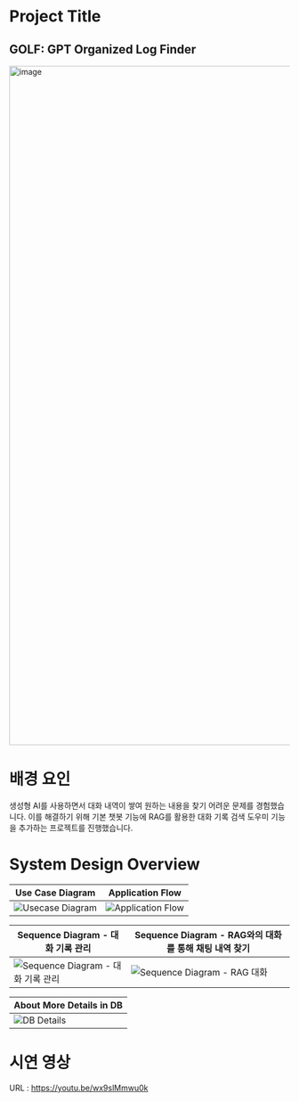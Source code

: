 # Project Title

## GOLF: GPT Organized Log Finder
<img width="1220" alt="image" src="https://github.com/user-attachments/assets/9f83ca7a-76b2-4b37-9245-a036b70f208a" />

# 배경 요인 
생성형 AI를 사용하면서 대화 내역이 쌓여 원하는 내용을 찾기 어려운 문제를 경험했습니다. 이를 해결하기 위해 기본 챗봇 기능에 RAG를 활용한 대화 기록 검색 도우미 기능을 추가하는 프로젝트를 진행했습니다.

# System Design Overview

| **Use Case Diagram**                                                                                                     | **Application Flow**                                                                                                   |
|--------------------------------------------------------------------------------------------------------------------------|-----------------------------------------------------------------------------------------------------------------------|
| ![Usecase Diagram](https://github.com/user-attachments/assets/63256573-fb7c-4fc9-b81a-6be71b653e82)                      | ![Application Flow](https://github.com/user-attachments/assets/223685c2-5e7b-4dcd-a1f5-7072fe039cdb)                  |

| **Sequence Diagram - 대화 기록 관리**                                                                                   | **Sequence Diagram - RAG와의 대화를 통해 채팅 내역 찾기**                                                             |
|--------------------------------------------------------------------------------------------------------------------------|-----------------------------------------------------------------------------------------------------------------------|
| ![Sequence Diagram - 대화 기록 관리](https://github.com/user-attachments/assets/c196e1e7-9c00-4571-82bb-0c2dea31e239)    | ![Sequence Diagram - RAG 대화](https://github.com/user-attachments/assets/bd34f4e3-7d71-4da9-93aa-df6a8744515c)        |

| **About More Details in DB**                                                                                             |
|--------------------------------------------------------------------------------------------------------------------------|
| ![DB Details](https://github.com/user-attachments/assets/9c650a62-37a8-4631-8ebf-6fe62e417276)                                                                 |



# 시연 영상
URL : https://youtu.be/wx9slMmwu0k
